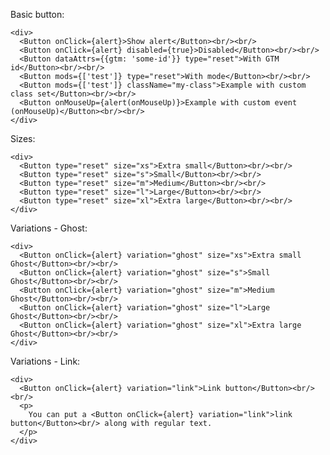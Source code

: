 Basic button:

    <div>
      <Button onClick={alert}>Show alert</Button><br/><br/>
      <Button onClick={alert} disabled={true}>Disabled</Button><br/><br/>
      <Button dataAttrs={{gtm: 'some-id'}} type="reset">With GTM id</Button><br/><br/>
      <Button mods={['test']} type="reset">With mode</Button><br/><br/>
      <Button mods={['test']} className="my-class">Example with custom class set</Button><br/><br/>
      <Button onMouseUp={alert(onMouseUp)}>Example with custom event (onMouseUp)</Button><br/><br/>
    </div>

Sizes:

    <div>
      <Button type="reset" size="xs">Extra small</Button><br/><br/>
      <Button type="reset" size="s">Small</Button><br/><br/>
      <Button type="reset" size="m">Medium</Button><br/><br/>
      <Button type="reset" size="l">Large</Button><br/><br/>
      <Button type="reset" size="xl">Extra large</Button><br/><br/>
    </div>

Variations - Ghost:

    <div>
      <Button onClick={alert} variation="ghost" size="xs">Extra small Ghost</Button><br/><br/>
      <Button onClick={alert} variation="ghost" size="s">Small Ghost</Button><br/><br/>
      <Button onClick={alert} variation="ghost" size="m">Medium Ghost</Button><br/><br/>
      <Button onClick={alert} variation="ghost" size="l">Large Ghost</Button><br/><br/>
      <Button onClick={alert} variation="ghost" size="xl">Extra large Ghost</Button><br/><br/>
    </div>

Variations - Link:

    <div>
      <Button onClick={alert} variation="link">Link button</Button><br/><br/>
      <p>
        You can put a <Button onClick={alert} variation="link">link button</Button><br/> along with regular text.
      </p>
    </div>
